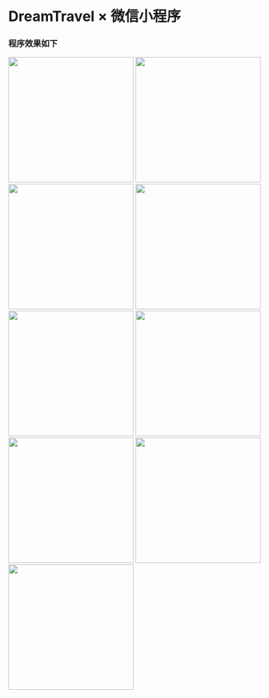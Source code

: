 # DreamTravel × 微信小程序

### 程序效果如下

<img width="250" src="https://github.com/zas023/DreamTravel/blob/master/screenshots/001.png"> 
<img width="250" src="https://github.com/zas023/DreamTravel/blob/master/screenshots/002.png"> 
<img width="250" src="https://github.com/zas023/DreamTravel/blob/master/screenshots/003.png"> 
<img width="250" src="https://github.com/zas023/DreamTravel/blob/master/screenshots/004.png"> 
<img width="250" src="https://github.com/zas023/DreamTravel/blob/master/screenshots/005.png"> 
<img width="250" src="https://github.com/zas023/DreamTravel/blob/master/screenshots/006.png"> 
<img width="250" src="https://github.com/zas023/DreamTravel/blob/master/screenshots/007.png"> 
<img width="250" src="https://github.com/zas023/DreamTravel/blob/master/screenshots/008.png"> 
<img width="250" src="https://github.com/zas023/DreamTravel/blob/master/screenshots/009.png"> 



